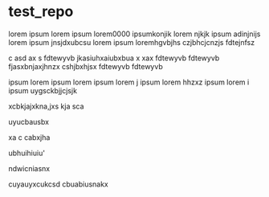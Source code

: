 # test_repo
lorem 
ipsum
lorem 
ipsum
lorem0000
ipsumkonjik
lorem njkjk
ipsum
adinjnijs
lorem 
ipsum
jnsjdxubcsu
lorem 
ipsum
loremhgvbjhs
czjbhcjcnzjs
fdtejnfsz

c
asd
ax
s
fdtewyvb
jkasiuhxaiubxbua
x
xax
fdtewyvb
fdtewyvb
fjasxbnjaxjhnzx
cshjbxhjsx
fdtewyvb
fdtewyvb

ipsum
lorem 
ipsum
lorem 
ipsum
lorem j
ipsum
lorem 
hhzxz
ipsum
lorem 
i
ipsum
uygsckbjjcjsjk


xcbkjajxkna,jxs
 kja sca


 uyucbausbx

 xa
 c
 cabxjha


 ubhuihiuiu'


 ndwicniasnx

 cuyauyxcukcsd
 cbuabiusnakx
